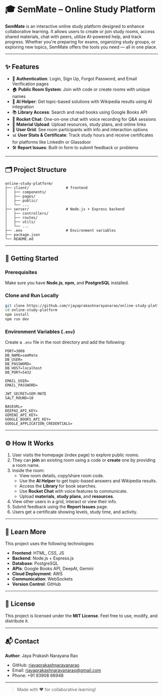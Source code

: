 
# 🎓 SemMate – Online Study Platform

**SemMate** is an interactive online study platform designed to enhance collaborative learning. It allows users to create or join study rooms, access shared materials, chat with peers, utilize AI-powered help, and track progress. Whether you're preparing for exams, organizing study groups, or exploring new topics, SemMate offers the tools you need — all in one place.

---

## ✨ Features

- 🔐 **Authentication**: Login, Sign Up, Forgot Password, and Email Verification pages  
- 🏠 **Public Room System**: Join with code or create rooms with unique names  
- 🤖 **AI Helper**: Get topic-based solutions with Wikipedia results using AI integration  
- 📚 **Library Access**: Search and read books using Google Books API  
- 🚀 **Rocket Chat**: One-on-one chat with voice recording for Q&A sessions  
- 📂 **Material Upload**: Upload resources, study plans, and online links  
- 👥 **User Grid**: See room participants with info and interaction options  
- 📊 **User Stats & Certificate**: Track study hours and receive certificates for platforms like LinkedIn or Glassdoor  
- 🛠 **Report Issues**: Built-in form to submit feedback or problems  

---

## 🗂 Project Structure

```
online-study-platform/
├── client/                 # frontend
│   ├── components/
│   ├── pages/
│   ├── public/
│   └── ...
├── server/                 # Node.js + Express backend
│   ├── controllers/
│   ├── routes/
│   ├── utils/
│   └── ...
├── .env                    # Environment variables
├── package.json
└── README.md
```

---

## 🚀 Getting Started

### Prerequisites

Make sure you have **Node.js**, **npm**, and **PostgreSQL** installed.

### Clone and Run Locally

```bash
git clone https://github.com/rjayaprakashnarayanarao/online-study-platform.git
cd online-study-platform
npm install
npm run dev
```

### Environment Variables (`.env`)

Create a `.env` file in the root directory and add the following:

```env
PORT=3000
DB_NAME=semMate
DB_USER=
DB_PASSWORD=
DB_HOST=localhost
DB_PORT=5432

EMAIL_USER=
EMAIL_PASSWORD=

JWT_SECRET=SEM-MATE
SALT_ROUND=10

BASEURL=
DEEPAI_API_KEY=
GEMINI_API_KEY=
GOOGLE_BOOKS_API_KEY=
GOOGLE_APPLICATION_CREDENTIALS=
```

---

## ⚙️ How It Works

1. User visits the homepage (index page) to explore public rooms.
2. They can **join** an existing room using a code or **create** one by providing a room name.
3. Inside the room:
   - View room details, copy/share room code.
   - Use the **AI Helper** to get topic-based answers and Wikipedia results.
   - Access the **Library** for book searches.
   - Use **Rocket Chat** with voice features to communicate.
   - Upload **materials**, **study plans**, and **resources**.
4. View other users in a grid, interact or view their info.
5. Submit feedback using the **Report Issues** page.
6. Users get a certificate showing levels, study time, and activity.

---

## 📘 Learn More

This project uses the following technologies:

- **Frontend**: HTML, CSS, JS  
- **Backend**: Node.js + Express.js  
- **Database**: PostgreSQL  
- **APIs**: Google Books API, DeepAI, Gemini  
- **Cloud Deployment**: AWS  
- **Communication**: WebSockets  
- **Version Control**: GitHub  

---

## 📄 License

This project is licensed under the **MIT License**. Feel free to use, modify, and distribute it.

---

## 📬 Contact

**Author**: Jaya Prakash Narayana Rao  
- GitHub: [rjayaprakashnarayanarao](https://github.com/rjayaprakashnarayanarao)  
- Email: [rjayaprakashnarayanarao@gmail.com](mailto:rjayaprakashnarayanarao@gmail.com)  
- Phone: +91 93908 66948  

---

> Made with ❤️ for collaborative learning!
